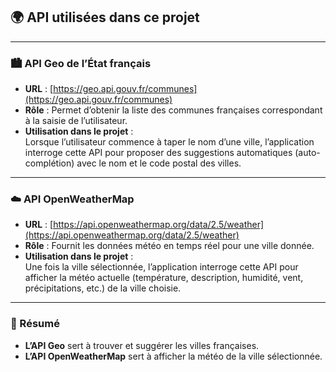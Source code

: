## 🌍 API utilisées dans ce projet

---

### 🏙️ API Geo de l’État français

- **URL** : [https://geo.api.gouv.fr/communes](https://geo.api.gouv.fr/communes)
- **Rôle** : Permet d’obtenir la liste des communes françaises correspondant à la saisie de l’utilisateur.
- **Utilisation dans le projet** :  
  Lorsque l’utilisateur commence à taper le nom d’une ville, l’application interroge cette API pour proposer des suggestions automatiques (auto-complétion) avec le nom et le code postal des villes.

---

### ☁️ API OpenWeatherMap

- **URL** : [https://api.openweathermap.org/data/2.5/weather](https://api.openweathermap.org/data/2.5/weather)
- **Rôle** : Fournit les données météo en temps réel pour une ville donnée.
- **Utilisation dans le projet** :  
  Une fois la ville sélectionnée, l’application interroge cette API pour afficher la météo actuelle (température, description, humidité, vent, précipitations, etc.) de la ville choisie.

---

### 📝 Résumé

- **L’API Geo** sert à trouver et suggérer les villes françaises.
- **L’API OpenWeatherMap** sert à afficher la météo de la ville sélectionnée.

